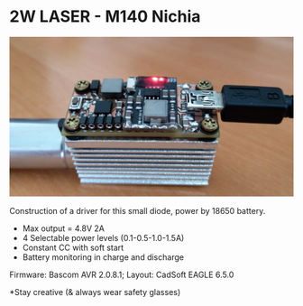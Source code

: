 # 2W LASER - M140 Nichia

<img src="M140-V2.jpg" width=640>

Construction of a driver for this small diode, power by 18650 battery.
- Max output = 4.8V 2A
- 4 Selectable power levels (0.1-0.5-1.0-1.5A)
- Constant CC with soft start
- Battery monitoring in charge and discharge


Firmware: Bascom AVR 2.0.8.1; Layout: CadSoft EAGLE 6.5.0

*Stay creative (& always wear safety glasses)
